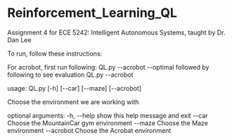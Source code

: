 # Reinforcement_Learning_QL
Assignment 4 for ECE 5242: Intelligent Autonomous Systems, taught by Dr. Dan Lee

To run, follow these instructions:

For acrobot, first run following:
QL.py --acrobot --optimal
followed by following to see evaluation
QL.py --acrobot

usage: QL.py [-h] [--car] [--maze] [--acrobot]

Choose the environment we are working with

optional arguments:
  -h, --help  show this help message and exit
  --car       Choose the MountainCar gym environment
  --maze      Choose the Maze environment
  --acrobot   Choose the Acrobat environment
